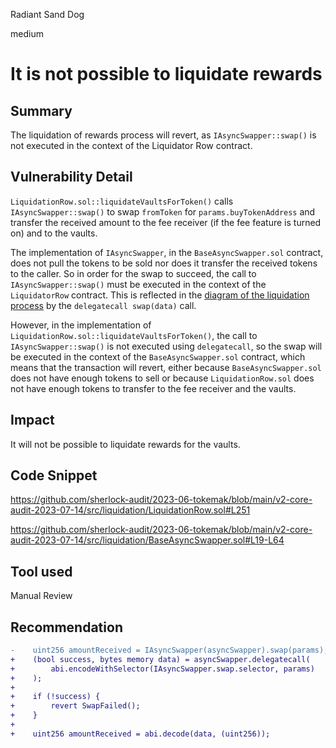 Radiant Sand Dog

medium

# It is not possible to liquidate rewards
## Summary

The liquidation of rewards process will revert, as `IAsyncSwapper::swap()` is not executed in the context of the Liquidator Row contract.

## Vulnerability Detail

`LiquidationRow.sol::liquidateVaultsForToken()` calls `IAsyncSwapper::swap()` to swap `fromToken` for `params.buyTokenAddress` and transfer the received amount to the fee receiver (if the fee feature is turned on) and to the vaults.

The implementation of `IAsyncSwapper`, in the `BaseAsyncSwapper.sol` contract, does not pull the tokens to be sold nor does it transfer the received tokens to the caller. So in order for the swap to succeed, the call to `IAsyncSwapper::swap()` must be executed in the context of the `LiquidatorRow` contract. This is reflected in the [diagram of the liquidation process](https://app.diagrams.net/#G1s_vQgDn0cFG4PZSY_pkKUzk31h23Vs6k) by the `delegatecall swap(data)` call.

However, in the implementation of `LiquidationRow.sol::liquidateVaultsForToken()`, the call to `IAsyncSwapper::swap()` is not executed using `delegatecall`, so the swap will be executed in the context of the `BaseAsyncSwapper.sol` contract, which means that the transaction will revert, either because `BaseAsyncSwapper.sol` does not have enough tokens to sell or because `LiquidationRow.sol` does not have enough tokens to transfer to the fee receiver and the vaults.

## Impact

It will not be possible to liquidate rewards for the vaults.

## Code Snippet

https://github.com/sherlock-audit/2023-06-tokemak/blob/main/v2-core-audit-2023-07-14/src/liquidation/LiquidationRow.sol#L251

https://github.com/sherlock-audit/2023-06-tokemak/blob/main/v2-core-audit-2023-07-14/src/liquidation/BaseAsyncSwapper.sol#L19-L64

## Tool used

Manual Review

## Recommendation

```diff
-    uint256 amountReceived = IAsyncSwapper(asyncSwapper).swap(params);
+    (bool success, bytes memory data) = asyncSwapper.delegatecall(
+        abi.encodeWithSelector(IAsyncSwapper.swap.selector, params)
+    );
+
+    if (!success) {
+        revert SwapFailed();
+    }
+    
+    uint256 amountReceived = abi.decode(data, (uint256));
```